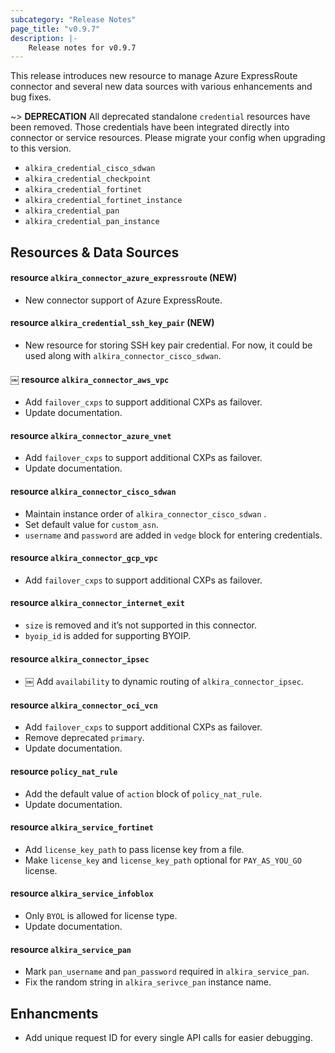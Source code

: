 ```yaml
---
subcategory: "Release Notes"
page_title: "v0.9.7"
description: |-
    Release notes for v0.9.7
---
```


This release introduces new resource to manage Azure ExpressRoute
connector and several new data sources with various enhancements and
bug fixes.

~> **DEPRECATION** All deprecated standalone `credential` resources
have been removed.  Those credentials have been integrated directly
into connector or service resources.  Please migrate your config when
upgrading to this version.
* `alkira_credential_cisco_sdwan`
* `alkira_credential_checkpoint`
* `alkira_credential_fortinet`
* `alkira_credential_fortinet_instance`
* `alkira_credential_pan`
* `alkira_credential_pan_instance`

## Resources & Data Sources

#### resource `alkira_connector_azure_expressroute` (**NEW**)

* New connector support of Azure ExpressRoute.

#### resource `alkira_credential_ssh_key_pair` (**NEW**)

* New resource for storing SSH key pair credential.  For now, it could
  be used along with `alkira_connector_cisco_sdwan`.

#### ￼ resource `alkira_connector_aws_vpc`

* Add `failover_cxps` to support additional CXPs as failover.
* Update documentation.

#### resource `alkira_connector_azure_vnet`

* Add `failover_cxps` to support additional CXPs as failover.
* Update documentation.

#### resource `alkira_connector_cisco_sdwan`

* Maintain instance order of `alkira_connector_cisco_sdwan` .
* Set default value for `custom_asn`.
* `username` and `password` are added in `vedge` block for entering credentials.

#### resource `alkira_connector_gcp_vpc`

* Add `failover_cxps` to support additional CXPs as failover.

#### resource `alkira_connector_internet_exit`

* `size` is removed and it’s not supported in this connector.
* `byoip_id` is added for supporting BYOIP.

#### resource `alkira_connector_ipsec`

* ￼ Add `availability` to dynamic routing of `alkira_connector_ipsec`.

#### resource `alkira_connector_oci_vcn`

* Add `failover_cxps` to support additional CXPs as failover.
* Remove deprecated `primary`.
* Update documentation.

#### resource `policy_nat_rule`

* Add the default value of `action` block of `policy_nat_rule`.
* Update documentation.

#### resource `alkira_service_fortinet`

* Add `license_key_path` to pass license key from a  file.
* Make  `license_key` and `license_key_path` optional for `PAY_AS_YOU_GO` license.

#### resource `alkira_service_infoblox`

* Only `BYOL` is allowed for license type.
* Update documentation.

#### resource `alkira_service_pan`

* Mark `pan_username` and `pan_password` required in `alkira_service_pan`.
* Fix the random string in `alkira_serivce_pan` instance name.


## Enhancments

* Add unique request ID for every single API calls for easier debugging.
